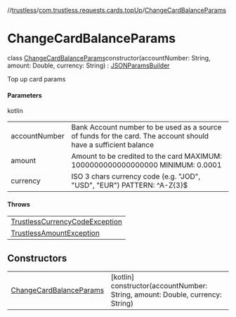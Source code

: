 //[trustless](../../../index.md)/[com.trustless.requests.cards.topUp](../index.md)/[ChangeCardBalanceParams](index.md)

# ChangeCardBalanceParams

class [ChangeCardBalanceParams](index.md)constructor(accountNumber: String, amount: Double, currency: String) : [JSONParamsBuilder](../../com.trustless.params/-j-s-o-n-params-builder/index.md)

Top up card params

#### Parameters

kotlin

| | |
|---|---|
| accountNumber | Bank Account number to be used as a source of funds for the card. The account should have a sufficient balance |
| amount | Amount to be credited to the card MAXIMUM: 1000000000000000000 MINIMUM: 0.0001 |
| currency | ISO 3 chars currency code (e.g. &quot;JOD&quot;, &quot;USD&quot;, &quot;EUR&quot;) PATTERN: ^A-Z{3}$ |

#### Throws

| |
|---|
| [TrustlessCurrencyCodeException](../../com.trustless.exceptions/-trustless-currency-code-exception/index.md) |
| [TrustlessAmountException](../../com.trustless.exceptions/-trustless-amount-exception/index.md) |

## Constructors

| | |
|---|---|
| [ChangeCardBalanceParams](-change-card-balance-params.md) | [kotlin]<br>constructor(accountNumber: String, amount: Double, currency: String) |
